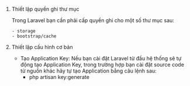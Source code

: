 1.  Thiết lập quyền ghi thư mục

    Trong Laravel bạn cần phải cấp quyền ghi cho một số thư mục sau:

        - storage
        - bootstrap/cache

2.  Thiết lập cấu hình cơ bản
    - Tạo Application Key: Nếu bạn cài đặt Laravel từ đầu hệ thống sẽ tự động tạo Application Key, trong trường hợp bạn cài đặt source code từ nguồn khác hãy tự tạo Application bằng câu lệnh sau:
      - php artisan key:generate
